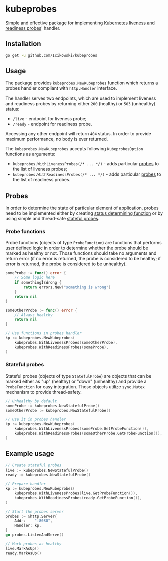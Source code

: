 # kubeprobes

Simple and effective package for implementing [Kubernetes liveness and readiness probes](https://kubernetes.io/docs/tasks/configure-pod-container/configure-liveness-readiness-probes/)' handler.

## Installation

```bash
go get -u github.com/Icikowski/kubeprobes
```

## Usage

The package provides `kubeprobes.NewKubeprobes` function which returns a probes handler compliant with `http.Handler` interface. 

The handler serves two endpoints, which are used to implement liveness and readiness probes by returning either `200` (healthy) or `503` (unhealthy) status: 

- `/live` - endpoint for liveness probe;
- `/ready` - endpoint for readiness probe.

Accessing any other endpoint will return `404` status. In order to provide maximum performance, no body is ever returned.

The `kubeprobes.NewKubeprobes` accepts following `KubeprobesOption` functions as arguments:

- `kubeprobes.WithLivenessProbes(/* ... */)` - adds particular [probes](#probes) to the list of liveness probes;
- `kubeprobes.WithReadinessProbes(/* ... */)` - adds particular [probes](#probes) to the list of readiness probes.

## Probes

In order to determine the state of particular element of application, probes need to be implemented either by creating [status determining function](#probe-functions) or by using simple and thread-safe [stateful probes](#stateful-probes). 

### Probe functions

Probe functions (objects of type `ProbeFunction`) are functions that performs user defined logic in order to determine whether the probe should be marked as healthy or not. Those functions should take no arguments and return error (if no error is returned, the probe is considered to be healthy; if error is returned, the probe is considered to be unhealthy).

```go
someProbe := func() error {
    // Some logic here
    if somethingIsWrong {
        return errors.New("something is wrong")
    }
    return nil
}

someOtherProbe := func() error {
    // Always healthy
    return nil
} 

// Use functions in probes handler
kp := kubeprobes.NewKubeprobes(
    kubeprobes.WithLivenessProbes(someOtherProbe),
    kubeprobes.WithReadinessProbes(someProbe),
)
```

### Stateful probes

Stateful probes (objects of type `StatefulProbe`) are objects that can be marked either as "up" (healthy) or "down" (unhealthy) and provide a `ProbeFunction` for easy integration. Those objects utilize `sync.Mutex` mechanism to provide thread-safety.

```go
// Unhealthy by default
someProbe := kubeprobes.NewStatefulProbe()
someOtherProbe := kubeprobes.NewStatefulProbe()

// Use it in probes handler
kp := kubeprobes.NewKubeprobes(
    kubeprobes.WithLivenessProbes(someProbe.GetProbeFunction()),
    kubeprobes.WithReadinessProbes(someOtherProbe.GetProbeFunction()),
)
```

## Example usage

```go
// Create stateful probes
live := kubeprobes.NewStatefulProbe() 
ready := kubeprobes.NewStatefulProbe()

// Prepare handler
kp := kubeprobes.NewKubeprobes(
    kubeprobes.WithLivenessProbes(live.GetProbeFunction()),
    kubeprobes.WithReadinessProbes(ready.GetProbeFunction()),
)

// Start the probes server
probes := &http.Server{
    Addr:    ":8080",
    Handler: kp,
}
go probes.ListenAndServe()

// Mark probes as healthy
live.MarkAsUp()
ready.MarkAsUp()
```
